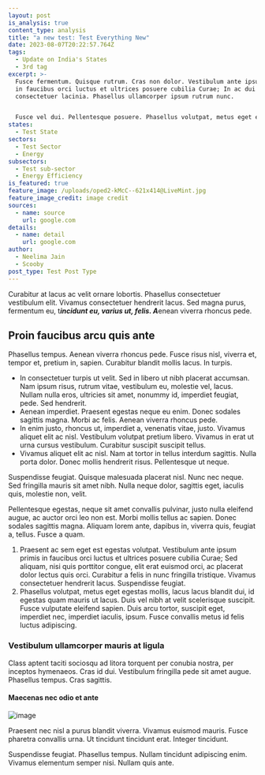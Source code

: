 ```yaml
---
layout: post
is_analysis: true
content_type: analysis
title: "a new test: Test Everything New"
date: 2023-08-07T20:22:57.764Z
tags:
  - Update on India's States
  - 3rd tag
excerpt: >-
  Fusce fermentum. Quisque rutrum. Cras non dolor. Vestibulum ante ipsum primis
  in faucibus orci luctus et ultrices posuere cubilia Curae; In ac dui quis mi
  consectetuer lacinia. Phasellus ullamcorper ipsum rutrum nunc.


  Fusce vel dui. Pellentesque posuere. Phasellus volutpat, metus eget egestas mollis, lacus lacus blandit dui, id egestas quam mauris ut lacus. Ut non enim eleifend felis pretium feugiat. Suspendisse faucibus, nunc et pellentesque egestas, lacus ante convallis tellus, vitae iaculis lacus elit id tortor.
states:
  - Test State
sectors:
  - Test Sector
  - Energy
subsectors:
  - Test sub-sector
  - Energy Efficiency
is_featured: true
feature_image: /uploads/oped2-kMcC--621x414@LiveMint.jpg
feature_image_credit: image credit
sources:
  - name: source
    url: google.com
details:
  - name: detail
    url: google.com
author:
  - Neelima Jain
  - Scooby
post_type: Test Post Type
---
```

Curabitur at lacus ac velit ornare lobortis. Phasellus consectetuer vestibulum elit. Vivamus consectetuer hendrerit lacus. Sed magna purus, fermentum eu, t***incidunt eu, varius ut, felis. A***enean viverra rhoncus pede.

## Proin faucibus arcu quis ante

Phasellus tempus. Aenean viverra rhoncus pede. Fusce risus nisl, viverra et, tempor et, pretium in, sapien. Curabitur blandit mollis lacus. In turpis.

* In consectetuer turpis ut velit. Sed in libero ut nibh placerat accumsan. Nam ipsum risus, rutrum vitae, vestibulum eu, molestie vel, lacus. Nullam nulla eros, ultricies sit amet, nonummy id, imperdiet feugiat, pede. Sed hendrerit.
* Aenean imperdiet. Praesent egestas neque eu enim. Donec sodales sagittis magna. Morbi ac felis. Aenean viverra rhoncus pede.
* In enim justo, rhoncus ut, imperdiet a, venenatis vitae, justo. Vivamus aliquet elit ac nisl. Vestibulum volutpat pretium libero. Vivamus in erat ut urna cursus vestibulum. Curabitur suscipit suscipit tellus.
* Vivamus aliquet elit ac nisl. Nam at tortor in tellus interdum sagittis. Nulla porta dolor. Donec mollis hendrerit risus. Pellentesque ut neque.

Suspendisse feugiat. Quisque malesuada placerat nisl. Nunc nec neque. Sed fringilla mauris sit amet nibh. Nulla neque dolor, sagittis eget, iaculis quis, molestie non, velit.

Pellentesque egestas, neque sit amet convallis pulvinar, justo nulla eleifend augue, ac auctor orci leo non est. Morbi mollis tellus ac sapien. Donec sodales sagittis magna. Aliquam lorem ante, dapibus in, viverra quis, feugiat a, tellus. Fusce a quam.

1. Praesent ac sem eget est egestas volutpat. Vestibulum ante ipsum primis in faucibus orci luctus et ultrices posuere cubilia Curae; Sed aliquam, nisi quis porttitor congue, elit erat euismod orci, ac placerat dolor lectus quis orci. Curabitur a felis in nunc fringilla tristique. Vivamus consectetuer hendrerit lacus. Suspendisse feugiat.
2. Phasellus volutpat, metus eget egestas mollis, lacus lacus blandit dui, id egestas quam mauris ut lacus. Duis vel nibh at velit scelerisque suscipit. Fusce vulputate eleifend sapien. Duis arcu tortor, suscipit eget, imperdiet nec, imperdiet iaculis, ipsum. Fusce convallis metus id felis luctus adipiscing.

### Vestibulum ullamcorper mauris at ligula

Class aptent taciti sociosqu ad litora torquent per conubia nostra, per inceptos hymenaeos. Cras id dui. Vestibulum fringilla pede sit amet augue. Phasellus tempus. Cras sagittis.

#### Maecenas nec odio et ante

![image](/uploads/gettyimages-1152052876.jpg "image")

Praesent nec nisl a purus blandit viverra. Vivamus euismod mauris. Fusce pharetra convallis urna. Ut tincidunt tincidunt erat. Integer tincidunt.

Suspendisse feugiat. Phasellus tempus. Nullam tincidunt adipiscing enim. Vivamus elementum semper nisi. Nullam quis ante.